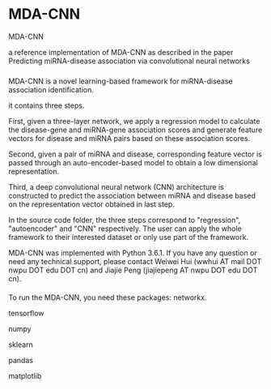 # MDA-CNN
MDA-CNN

a reference implementation of MDA-CNN as described in the paper<br>
Predicting miRNA-disease association via convolutional neural networks

#####
MDA-CNN is a novel learning-based framework for miRNA-disease association identification. 

it contains three steps.
 
 First, given a three-layer network, we apply a regression model to calculate the disease-gene and miRNA-gene association scores and generate feature vectors for disease and miRNA pairs based on these association scores.
 
 Second, given a pair of miRNA and disease, corresponding feature vector is passed through an auto-encoder-based model to obtain a low dimensional representation.
 
 Third, a deep convolutional neural network (CNN) architecture is constructed to predict the association between miRNA and disease based on the representation vector obtained in last step.

 In the source code folder, the three steps correspond to "regression", "autoencoder" and "CNN" respectively. The user can apply the whole framework to their interested dataset or only use part of the framework. 

 MDA-CNN was implemented with Python 3.6.1. If you have any question or need any technical support, please contact Weiwei Hui (wwhui AT mail DOT nwpu DOT edu DOT cn) and Jiajie Peng (jiajiepeng AT nwpu DOT edu DOT cn). 
 
 
 ####
To run the MDA-CNN, you need these packages:
 networkx
 
 tensorflow
 
 numpy 
 
 sklearn
 
 pandas 
 
 matplotlib


